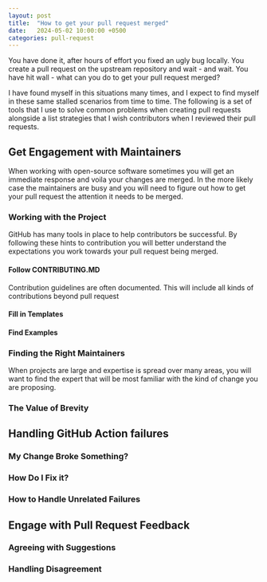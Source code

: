 ```yaml
---
layout: post
title:  "How to get your pull request merged"
date:   2024-05-02 10:00:00 +0500
categories: pull-request
---
```

You have done it, after hours of effort you fixed an ugly bug locally.  You create a pull request on the upstream repository and wait - and wait.  You have hit wall - what can you do to get your pull request merged?

I have found myself in this situations many times, and I expect to find myself in these same stalled scenarios from time to time.  The following is a set of tools that I use to solve common problems when creating pull requests alongside a list strategies that I wish contributors when I reviewed their pull requests.

## Get Engagement with Maintainers
When working with open-source software sometimes you will get an immediate response and voila your changes are merged.  In the more likely case the maintainers are busy and you will need to figure out how to get your pull request the attention it needs to be merged.

### Working with the Project
GitHub has many tools in place to help contributors be successful.  By following these hints to contribution you will better understand the expectations you work towards your pull request being merged. 

#### Follow CONTRIBUTING.MD
Contribution guidelines are often documented.  This will include all kinds of contributions beyond pull request

#### Fill in Templates

#### Find Examples

### Finding the Right Maintainers
When projects are large and expertise is spread over many areas, you will want to find the expert that will be most familiar with the kind of change you are proposing.  

### The Value of Brevity 


## Handling GitHub Action failures

### My Change Broke Something?

### How Do I Fix it?

### How to Handle Unrelated Failures


## Engage with Pull Request Feedback

### Agreeing with Suggestions

### Handling Disagreement



